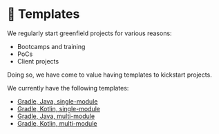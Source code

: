 # 📔 Templates

We regularly start greenfield projects for various reasons:
- Bootcamps and training
- PoCs
- Client projects

Doing so, we have come to value having templates to kickstart projects.

We currently have the following templates:
- [Gradle, Java, single-module](https://github.com/nelkinda/template-java-gradle)
- [Gradle, Kotlin, single-module](https://github.com/nelkinda/template-kotlin-gradle)
- [Gradle, Java, multi-module](https://github.com/nelkinda/template-java-multi-gradle)
- [Gradle, Kotlin, multi-module](https://github.com/nelkinda/template-kotlin-multi-gradle)
